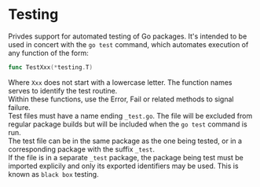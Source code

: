 # Testing
Privdes support for automated testing of Go packages.
It's intended to be used in concert with the `go test` command, which 
automates execution of any function of the form:
  
```go
func TestXxx(*testing.T)
```
  
Where `Xxx` does not start with a lowercase letter. The function names 
serves to identify the test routine.  
Within these functions, use the Error, Fail or related methods to signal 
failure.  
Test files must have a name ending `_test.go`. The file will be excluded 
from regular package builds but will be included when the `go test` command
is run.  
The test file can be in the same package as the one being tested, or in a 
corresponding package with the suffix `_test`.  
If the file is in a separate `_test` package, the package being test must 
be imported explicily and only its exported identifiers may be used. This 
is known as `black box` testing.  
